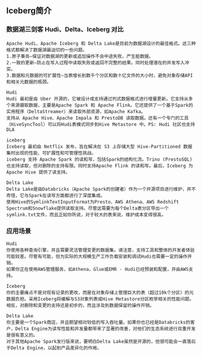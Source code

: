 ## Iceberg简介
    

### 数据湖三剑客 Hudi、Delta、Iceberg 对比
    Apache Hudi、Apache Iceberg 和 Delta Lake是目前为数据湖设计的最佳格式。这三种格式都解决了数据湖最迫切的一些问题。
    1.原子事务–保证对数据湖的更新或追加操作不会中途失败，产生脏数据。
    2.一致的更新–防止在写入过程中读取失败或返回不完整的结果。同时处理潜在的并发写入冲突。
    3.数据和元数据的可扩展性–当表增长到数千个分区和数十亿文件的大小时，避免对象存储API和相关元数据的瓶颈。
    
    Hudi
    Hudi 最初是由 Uber 开源的，它被设计成支持通过列式数据格式进行增量更新。它支持从多个来源摄取数据，主要是Apache Spark 和 Apache Flink。它还提供了一个基于Spark的实用程序（DeltaStreamer）来读取外部资源，如Apache Kafka。
    支持从 Apache Hive、Apache Impala 和 PrestoDB 读取数据。还有一个专门的工具（HiveSyncTool）可以将Hudi表模式同步到Hive Metastore 中。PS: Hudi 社区也支持 DLA
    
    iceberg
    Iceberg 最初由 Netflix 发布，旨在解决在 S3 上存储大型 Hive-Partitioned 数据集时出现的性能、可扩展性和可管理性挑战。
    iceberg 支持 Apache Spark 的读和写，包括Spark的结构化流。Trino (PrestoSQL)也支持读取，但对删除的支持有限。同时支持Apache Flink 的读和写。最后，Iceberg 为 Apache Hive 提供了读支持。
    
    Delta Lake
    Delta Lake是由Databricks（Apache Spark的创建者）作为一个开源项目进行维护，并不奇怪，它与Spark在读写方面都进行了深度集成。
    使用Hive的SymlinkTextInputFormat为Presto、AWS Athena、AWS Redshift Spectrum和Snowflake提供读取支持。尽管这需要为每个Delta表分区导出一个symlink.txt文件，而且正如你所说，对于较大的表来说，维护成本变得很高。

### 应用场景
    Hudi
    你使用各种查询引擎，并且需要灵活管理变更的数据集。请注意，支持工具和整体的开发者体验可能较差。尽管有可能，但为实际的大规模生产工作负载安装和调试Hudi也需要一定的操作开销。
    如果你正在使用AWS管理服务，如Athena，Glue或EMR - Hudi已经预装和配置，并由AWS支持。
    
    Iceberg
    你的主要痛点不是对现有记录的更改，而是在对象存储上管理巨大的表（超过10k个分区）的元数据负担。采用Iceberg将缓解与S3对象列表或Hive Metastore分区枚举相关的性能问题。
    相反，对删除和变更的支持还是初步的，而且涉及到数据保留的操作开销。
    
    Delta Lake
    你主要是一个Spark商店，并且期望相对较低的写入吞吐量。如果你也已经是Databricks的客户，Delta Engine为读写性能和并发量都带来了显著的改善，对他们的生态系统进行双重开发是很有意义的。
    对于其他Apache Spark发行版来说，要明白Delta Lake虽然是开源的，但很可能会一直落后于Delta Engine，以起到产品差异化的作用。

